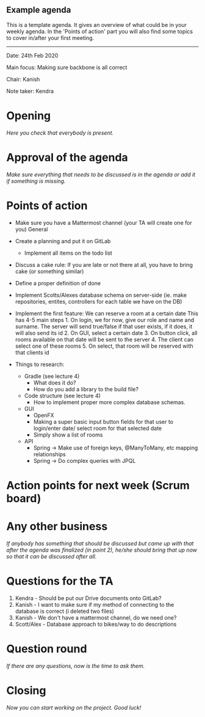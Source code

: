 ## Example agenda

This is a template agenda. It gives an overview of what could be in your weekly agenda.
In the 'Points of action' part you will also find some topics to cover in/after your first meeting. 

---

Date:           24th Feb 2020

Main focus:     Making sure backbone is all correct

Chair:          Kanish

Note taker:     Kendra 


# Opening
*Here you check that everybody is present.*

# Approval of the agenda
*Make sure everything that needs to be discussed is in the agenda or add it if something is missing.*

# Points of action

 - Make sure you have a Mattermost channel (your TA will create one for you)
 General
 - Create a planning and put it on GitLab
	 - Implement all items on the todo list
 - Discuss a cake rule: If you are late or not there at all, you have to bring cake (or something similar)
 - Define a proper definition of done
 - Implement Scotts/Alexes database schema on server-side (ie. make repositories, entites, controllers for each table we have on the DB)
 - Implement the first feature: We can reserve a room at a certain date
    This has 4-5 main steps
        1. On login, we for now, give our role and name and surname. The server will send true/false if that user exists, if it does, it will also send its id 
        2. On GUI, select a certain date
        3. On button click, all rooms available on that date will be sent to the server
        4. The client can select one of these rooms
        5. On select, that room will be reserved with that clients id 
        
 - Things to research:
    - Gradle (see lecture 4)
        - What does it do?
        - How do you add a library to the build file?
    - Code structure (see lecture 4)
        - How to implement proper more complex database schemas. 
    - GUI
        - OpenFX
        - Making a super basic input button fields for that user to login/enter date/ select room for that selected date
        - Simply show a list of rooms 
    - API
        - Spring -> Make use of foreign keys, @ManyToMany, etc mapping relationships
        - Spring -> Do complex queries with JPQL
 

# Action points for next week (Scrum board)


# Any other business
*If anybody has something that should be discussed but came up with that after the agenda was finalized (in point 2), he/she should bring that up now so that it can be discussed after all.*

# Questions for the TA
1. Kendra - Should be put our Drive documents onto GitLab?
2. Kanish - I want to make sure if my method of connecting to the database is correct (i deleted two files)
3. Kanish - We don't have a mattermost channel, do we need one?
4. Scott/Alex - Database approach to bikes/way to do descriptions


# Question round
*If there are any questions, now is the time to ask them.*

# Closing
*Now you can start working on the project. Good luck!*
